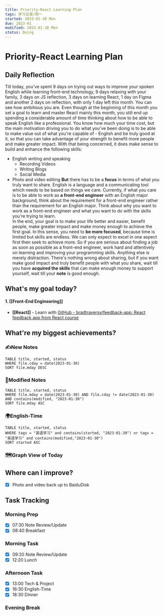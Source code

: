```yaml
---
title: Priority-React Learning Plan
tags: 学习记录/周一
started: 2023-01-30 Mon
due: 2023-01
modified: 2023-01-30 Mon
status: Doing
---
```

# Priority-React Learning Plan
## Daily Reflection
Till today, you've spent 9 days on trying out ways to improve your spoken English while learning front-end technology, 9 days relaxing with your family, 3 days on JS reflection, 3 days on learning React, 1 day on Figma and another 2 days on reflection, with only 1 day left this month. You can see how ambitious you are. 
Even though at the beginning of this month you set a goal to learn and master React mainly this month, you still end up spending a considerable amount of time thinking about how to be able to speak English like a professional.
You know how much your time cost, but the main motivation driving you to do what you've been doing is to be able to make value out of what you're capable of - English and be truly good at it, so that you can take advantage of your strength to benefit more people and make greater impact. 
With that being concerned, it does make sense to build and enhance the following skills:
- English writing and speaking
	- Recording Videos  
	- Writing Blogs
	- Social Media
- Photo and video editing
**But** there has to be a **focus** in terms of what you truly want to share. English is a language and a communicating tool which needs to be based on things we care. 
Currently, if what you care is to be able to work as **a front-end engineer** with an English major background, think about the requirement for a front-end engineer rather than the requirement for an English major. Think about why you want to work as a front-end engineer and what you want to do with the skills you're trying to learn.  
In the end, your goal is to make your life better and easier, benefit people, make greater impact and make money enough to achieve the first goal. In this sense, you need to **be more focused**, because time is limited but skills are endless. We can only expect to excel in one aspect first then seek to achieve more. 
So if you are serious about finding a job as soon as possible as a front-end engineer, work hard and attentively on learning and improving your programming skills. Anything else is merely distraction.
There's nothing wrong about sharing, but if you want make good impact and truly benefit people with what you share, wait till you have **acquired the skills** that can make enough money to support yourself, wait till your **note** is good enough.
## What's my goal today?
#### 1. [[Front-End Engineering]]
- **[[React]]** - Learn with [GitHub - bradtraversy/feedback-app: React feedback app from React course](https://github.com/bradtraversy/feedback-app)

## What're my biggest achievements?
### ✍️New Notes

```dataview
TABLE title, started, status
WHERE file.cday = date(2023-01-30)
SORT file.mday DESC
```

### 📝Modified Notes

```dataview
TABLE title, started, status
WHERE file.mday = date(2023-01-30) AND file.cday != date(2023-01-30) AND contains(modified, "2023-01-30")
SORT file.mday ASC
```

### 🌍English-Time

```dataview
TABLE title, started, status
WHERE tags = "英语学习" and contains(started, "2023-01-30") or tags = "英语学习" and contains(modified,"2023-01-30") 
SORT started ASC
```

### 🗺️Graph View of Today

## Where can I improve?
- [x] Photo and video back up to BaiduDisk
## Task Tracking
### Morning Prep
- [x] 07:30 Note Review/Update
- [x] 08:40 Breakfast
### Morning Task
- [x] 09:20 Note Review/Update
- [x] 12:20 Lunch
### Afternoon Task
- [x] 13:00 Tech & Project
- [x] 16:30 English-Time
- [x] 18:30 Dinner
### Evening Break
